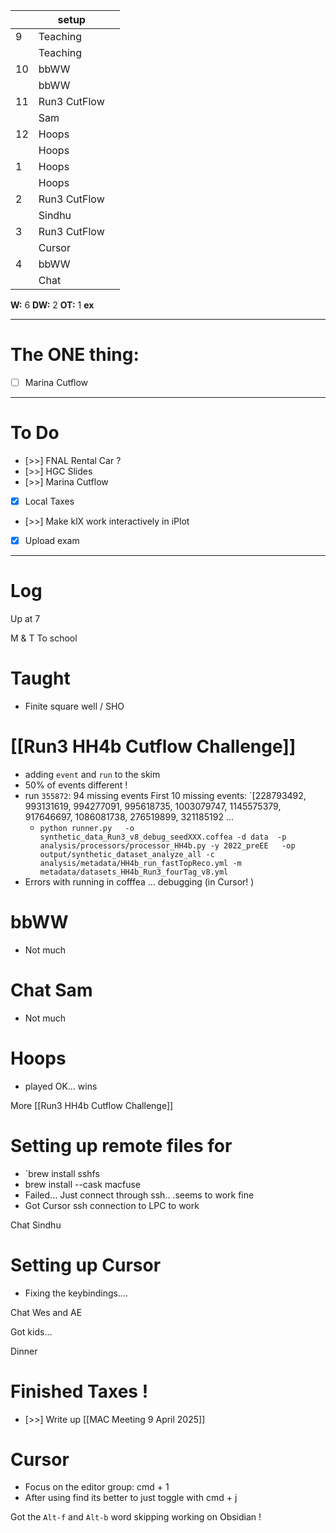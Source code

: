 
|     | setup        |     |
| --- | ------------ | --- |
| 9   | Teaching     |     |
|     | Teaching     |     |
| 10  | bbWW         |     |
|     | bbWW         |     |
| 11  | Run3 CutFlow |     |
|     | Sam          |     |
| 12  | Hoops        |     |
|     | Hoops        |     |
| 1   | Hoops        |     |
|     | Hoops        |     |
| 2   | Run3 CutFlow |     |
|     | Sindhu       |     |
| 3   | Run3 CutFlow |     |
|     | Cursor       |     |
| 4   | bbWW         |     |
|     | Chat         |     |

**W:** 6
**DW:** 2
**OT:** 1
**ex** 

---
# The ONE thing: 
- [ ] Marina Cutflow

---
# To Do

- [>>] FNAL Rental Car ?
- [>>] HGC Slides
- [>>] Marina Cutflow
- [x] Local Taxes
- [>>] Make klX work interactively in iPlot
- [x] Upload exam

---

# Log

Up at 7 

M & T To school 

# Taught 
- Finite square well / SHO

# [[Run3 HH4b Cutflow Challenge]]
- adding `event` and `run` to the skim
- 50% of events different !
- run `355872`: 94 missing events
  First 10 missing events: `[228793492, 993131619, 994277091, 995618735, 1003079747, 1145575379, 917646697, 1086081738, 276519899, 321185192 ... 
  - `python runner.py   -o synthetic_data_Run3_v8_debug_seedXXX.coffea -d data  -p analysis/processors/processor_HH4b.py -y 2022_preEE   -op output/synthetic_dataset_analyze_all -c analysis/metadata/HH4b_run_fastTopReco.yml -m metadata/datasets_HH4b_Run3_fourTag_v8.yml`
- Errors with running in cofffea ... debugging (in Cursor! )

# bbWW
- Not much 

# Chat Sam
- Not much

# Hoops
- played OK... wins

More [[Run3 HH4b Cutflow Challenge]]


# Setting up remote files for 
- `brew install sshfs
- brew install --cask macfuse
- Failed... Just connect through ssh.. .seems to work fine
-  Got Cursor ssh connection to LPC to work

Chat Sindhu

# Setting up Cursor
- Fixing the keybindings.... 

Chat Wes and AE

Got kids...

Dinner

# Finished Taxes !

- [>>] Write up [[MAC Meeting 9 April 2025]]

# Cursor
- Focus on the editor group: cmd + 1 
- After using find its better to just toggle with cmd + j

Got the `Alt-f` and  `Alt-b` word skipping working on Obsidian !
